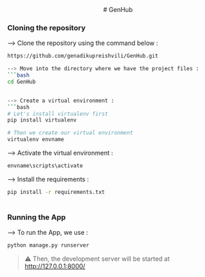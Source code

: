 <div align="center">
# GenHub
</div>

### Cloning the repository

--> Clone the repository using the command below :
```bash
https://github.com/genadikupreishvili/GenHub.git

--> Move into the directory where we have the project files : 
```bash
cd GenHub


--> Create a virtual environment :
```bash
# Let's install virtualenv first
pip install virtualenv

# Then we create our virtual environment
virtualenv envname

```


--> Activate the virtual environment :
```bash
envname\scripts\activate

```

--> Install the requirements :
```bash
pip install -r requirements.txt

```

#

### Running the App

--> To run the App, we use :
```bash
python manage.py runserver

```

> ⚠ Then, the development server will be started at http://127.0.0.1:8000/

#

